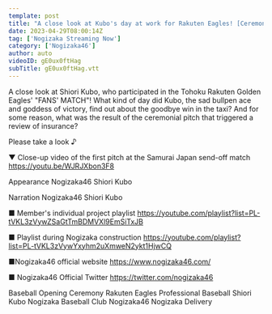 ```yaml
---
template: post
title: "A close look at Kubo's day at work for Rakuten Eagles! [Ceremonial Pitch] [Cheer]"
date: 2023-04-29T08:00:14Z
tag: ['Nogizaka Streaming Now']
category: ['Nogizaka46']
author: auto 
videoID: gE0ux0ftHag
subTitle: gE0ux0ftHag.vtt
---
```

A close look at Shiori Kubo, who participated in the Tohoku Rakuten Golden Eagles' "FANS' MATCH"!
What kind of day did Kubo, the sad bullpen ace and goddess of victory, find out about the goodbye win in the taxi?
And for some reason, what was the result of the ceremonial pitch that triggered a review of insurance?

Please take a look ♪

▼ Close-up video of the first pitch at the Samurai Japan send-off match
https://youtu.be/WJRJXbon3F8

Appearance
Nogizaka46 Shiori Kubo

Narration
Nogizaka46 Shiori Kubo

■ Member's individual project playlist
https://youtube.com/playlist?list=PL-tVKL3zVywZSaGtTmBDMVXl9EmSiTxJB

■ Playlist during Nogizaka construction
https://youtube.com/playlist?list=PL-tVKL3zVywYxyhm2uXmweN2ykt1HjwCQ

■Nogizaka46 official website
https://www.nogizaka46.com/

■ Nogizaka46 Official Twitter
https://twitter.com/nogizaka46

Baseball Opening Ceremony Rakuten Eagles Professional Baseball Shiori Kubo Nogizaka Baseball Club Nogizaka46 Nogizaka Delivery
